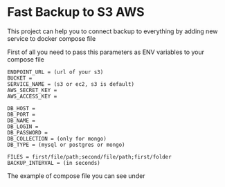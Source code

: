 # Fast Backup to S3 AWS

This project can help you to connect backup to everything by adding new service to docker compose file 

First of all you need to pass this parameters as ENV variables to your compose file

```
ENDPOINT_URL = (url of your s3)
BUCKET = 
SERVICE_NAME = (s3 or ec2, s3 is default)
AWS_SECRET_KEY = 
AWS_ACCESS_KEY = 

DB_HOST = 
DB_PORT = 
DB_NAME = 
DB_LOGIN = 
DB_PASSWORD = 
DB_COLLECTION = (only for mongo)
DB_TYPE = (mysql or postgres or mongo)

FILES = first/file/path;second/file/path;first/folder
BACKUP_INTERVAL = (in seconds)
```

The example of compose file you can see under 